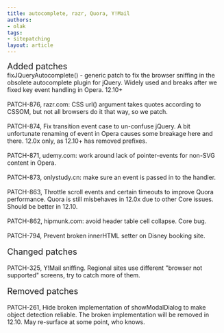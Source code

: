 ```yaml
---
title: autocomplete, razr, Quora, Y!Mail
authors:
- olak
tags:
- sitepatching
layout: article
---
```

<span style="font-size: 140%">Added patches</span><br/>fixJQueryAutocomplete() - generic patch to fix the browser sniffing in the obsolete autocomplete plugin for jQuery. Widely used and breaks after we fixed key event handling in Opera. 12.10+<br/><br/>PATCH-876, razr.com: CSS url() argument takes quotes according to CSSOM, but not all browsers do it that way, so we patch.<br/><br/>PATCH-874, Fix transition event case to un-confuse jQuery. A bit unfortunate renaming of event in Opera causes some breakage here and there. 12.0x only, as 12.10+ has removed prefixes.<br/><br/>PATCH-871, udemy.com: work around lack of pointer-events for non-SVG content in Opera.<br/><br/>PATCH-873, onlystudy.cn: make sure an event is passed in to the handler.<br/><br/>PATCH-863, Throttle scroll events and certain timeouts to improve Quora performance. Quora is still misbehaves in 12.0x due to other Core issues. Should be better in 12.10.<br/><br/>PATCH-862, hipmunk.com: avoid header table cell collapse. Core bug.<br/><br/>PATCH-794, Prevent broken innerHTML setter on Disney booking site.<br/><br/><span style="font-size: 140%">Changed patches</span><br/><br/>PATCH-325, Y!Mail sniffing. Regional sites use different &quot;browser not supported&quot; screens, try to catch more of them.<br/><br/><span style="font-size: 140%">Removed patches</span><br/><br/>PATCH-261, Hide broken implementation of showModalDialog to make object detection reliable. The broken implementation will be removed in 12.10. May re-surface at some point, who knows.<br/>
